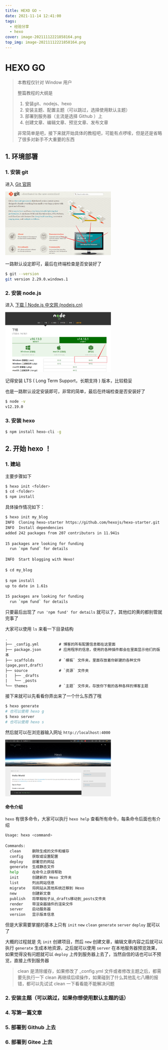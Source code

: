 ```yaml
---
title: HEXO GO ~
date: 2021-11-14 12:41:00
tags: 
  - 经验分享
  - hexo
cover: image-20211112221858164.png
top_img: image-20211112221858164.png
---
```


# HEXO GO

> 本教程仅针对 Window 用户
>
> 
>
> 整篇教程的大纲是
>
> 1. 安装git、nodejs、hexo
> 2. 安装主题、配置主题（可以跳过，选择使用默认主题）
> 3. 部署到服务器（主流是选择 Github ）上
> 4. 创建文章、编辑文章、预览文章、发布文章
>
> 
>
> 非常简单是吧，接下来就开始具体的教程吧，可能有点啰嗦，但是还是省略了很多对新手不大重要的东西

## 1. 环境部署

### 1. 安装 git

进入 [Git  官网](https://git-scm.com/)

<img src="HEXO GO/image-20211112214604047.png" alt="image-20211112214604047" style="zoom: 33%;" />

一路默认设定即可，最后在终端检查是否安装好了

```bash
$ git --version
git version 2.29.0.windows.1
```

### 2. 安装 node.js

进入 [下载 | Node.js 中文网 (nodejs.cn)](http://nodejs.cn/download/)

<img src="HEXO GO/image-20211112214914439.png" alt="image-20211112214914439" style="zoom: 33%;" />

记得安装 LTS ( Long Term Support，长期支持 ) 版本，比较稳妥

也是一路默认设定安装即可，非常的简单，最后在终端检查是否安装好了

```bash
$ node -v
v12.19.0
```

### 3. 安装 hexo

```bash
$ npm install hexo-cli -g
```

## 2. 开始 hexo ！

### 1. 建站

主要步骤如下

```bash
$ hexo init <folder>
$ cd <folder>
$ npm install
```

具体操作情况如下：

```bash
$ hexo init my_blog
INFO  Cloning hexo-starter https://github.com/hexojs/hexo-starter.git
INFO  Install dependencies
added 242 packages from 207 contributors in 11.941s

15 packages are looking for funding
  run `npm fund` for details

INFO  Start blogging with Hexo!

$ cd my_blog

$ npm install
up to date in 1.61s

15 packages are looking for funding
  run `npm fund` for details
```

只要最后出现了 `run 'npm fund' for details` 就可以了，其他红的黄的都别管就完事了

大家可以使用 `ls` 来看一下目录结构

```
.
├── _config.yml 		# 博客的所有配置信息都在这里面
├── package.json		# 应用程序的信息，使用的各种插件都会在里面显示他们的版本
├── scaffolds			# `模板` 文件夹，里面存放着你新建的各种文件(page,post,draft)
├── source				# `资源` 文件夹
|   ├── _drafts
|   └── _posts
└── themes				# `主题` 文件夹，存放你下载的各种各样的博客主题
```

接下来就可以先看看你弄出来了一个什么东西了哦

```bash
$ hexo generate
# 也可以使用 hexo g
$ hexo server
# 也可以使用 hexo s
```

然后就可以在浏览器输入网址 `http://localhost:4000` 

<img src="HEXO GO/image-20211112221858164.png" alt="image-20211112221858164" style="zoom:33%;" />

#### 命令介绍

`hexo` 有很多命令，大家可以执行 `hexo help` 查看所有命令，每条命令后面也有介绍

```bash
Usage: hexo <command>

Commands:
  clean     删除生成的文件和缓存
  config    获取或设置配置
  deploy    部署您的网站
  generate  生成静态文件
  help      在命令上获得帮助
  init      创建新的 Hexo 文件夹
  list      列出网站信息
  migrate   将网站从其他系统迁移到 Hexo 
  new       创建新文章
  publish   将草稿帖子从_drafts移动到_posts文件夹
  render    带渲染器插件的渲染文件
  server    启动服务器
  version   显示版本信息
```

但是大家需要掌握的基本上只有 `init` `new`  `clean` `generate` `server` `deploy` 就可以了

大概的过程就是 先 `init` 创建项目，然后 `new` 创建文章，编辑文章内容之后就可以执行 `generate` 生成本地资源，之后就可以使用 `server` 在本地服务器预览效果，如果觉得没有问题就可以 `deploy` 上传到服务器上去了，当然自信的话也可以不预览，直接上传到服务器

> clean 是清除缓存，如果修改了 _config.yml 文件或者修改主题之后，都需要先执行一下 clean 再继续后续操作，如果碰到了什么其他乱七八糟的报错，都可以先试试 clean 一下看看能不能解决问题

### 2. 安装主题（可以跳过，如果你想使用默认主题的话）

### 4. 写第一篇文章

### 5. 部署到 Github 上去



### 6. 部署到 Gitee 上去

